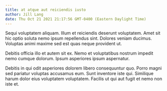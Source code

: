 ```yaml
---
title: at atque aut reiciendis iusto
author: Jill Lang
date: Thu Oct 21 2021 21:17:56 GMT-0400 (Eastern Daylight Time)
---
```

Sequi voluptatem aliquam. Illum et reiciendis deserunt voluptatem. Amet sit hic optio soluta nemo ipsum repellendus sint. Dolores veniam ducimus. Voluptas animi maxime sed est quas neque provident ut.

 Debitis officia illo et autem sit ex. Nemo et voluptatibus nostrum impedit nemo cumque dolorum. Ipsum asperiores ipsum aspernatur.

 Debitis in qui odit asperiores dolorem libero consequuntur quo. Porro magni sed pariatur voluptas accusamus eum. Sunt inventore iste qui. Similique harum dolor eius voluptatem voluptatem. Facilis ut qui aut fugit et nemo non iste et.